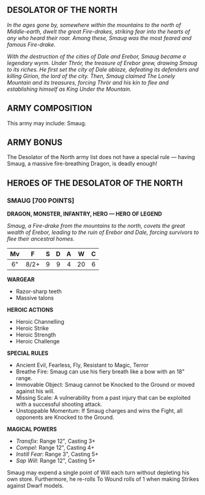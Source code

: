 ﻿## DESOLATOR OF THE NORTH

*In the ages gone by, somewhere within the mountains to the north of Middle-earth, dwelt the great Fire-drakes, striking fear into the hearts of any who heard their roar. Among these, Smaug was the most feared and famous Fire-drake.*

*With the destruction of the cities of Dale and Erebor, Smaug became a legendary wyrm. Under Thrór, the treasure of Erebor grew, drawing Smaug to its riches. He first set the city of Dale ablaze, defeating its defenders and killing Girion, the lord of the city. Then, Smaug claimed The Lonely Mountain and its treasures, forcing Thrór and his kin to flee and establishing himself as King Under the Mountain.*

## ARMY COMPOSITION

This army may include: Smaug.

## ARMY BONUS

The Desolator of the North army list does not have a special rule — having Smaug, a massive fire-breathing Dragon, is deadly enough!

## HEROES OF THE DESOLATOR OF THE NORTH

### SMAUG [700 POINTS]
**DRAGON, MONSTER, INFANTRY, HERO — HERO OF LEGEND**

*Smaug, a Fire-drake from the mountains to the north, covets the great wealth of Erebor, leading to the ruin of Erebor and Dale, forcing survivors to flee their ancestral homes.*

| Mv | F  | S | D | A | W | C |
|:--:|:--:|:-:|:-:|:-:|:-:|:-:|
| 6" | 8/2+ | 9 | 9 | 4 | 20 | 6 |

**WARGEAR**
- Razor-sharp teeth
- Massive talons

**HEROIC ACTIONS**
- Heroic Channelling
- Heroic Strike
- Heroic Strength
- Heroic Challenge

**SPECIAL RULES**
- Ancient Evil, Fearless, Fly, Resistant to Magic, Terror
- Breathe Fire: Smaug can use his fiery breath like a bow with an 18" range.
- Immovable Object: Smaug cannot be Knocked to the Ground or moved against his will.
- Missing Scale: A vulnerability from a past injury that can be exploited with a successful shooting attack.
- Unstoppable Momentum: If Smaug charges and wins the Fight, all opponents are Knocked to the Ground.

**MAGICAL POWERS**
- *Transfix*: Range 12", Casting 3+
- *Compel*: Range 12", Casting 4+
- *Instill Fear*: Range 3", Casting 5+
- *Sap Will*: Range 12", Casting 5+

Smaug may expend a single point of Will each turn without depleting his own store. Furthermore, he re-rolls To Wound rolls of 1 when making Strikes against Dwarf models.
